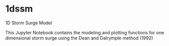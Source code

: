 # 1dssm
1D Storm Surge Model

This Jupyter Notebook contains the modeling and plotting functions for one dimensional storm surge using the Dean and Dalrymple method (1992)

